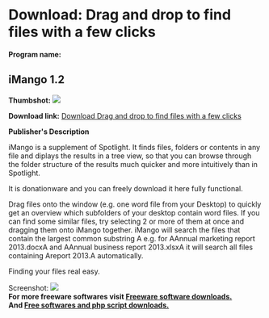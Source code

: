 # Download: Drag and drop to find files with a few clicks

**Program name:**

## iMango 1.2

  
**Thumbshot:** ![](http://www.freewarefiles.com/screenshot/imango1_md.jpg)   
  
**Download link:** [Download Drag and drop to find files with a few clicks](http://freesoftwares.boysofts.com/IMango_program_94170.html)  
  


**Publisher's Description**  
  


iMango is a supplement of Spotlight. It finds files, folders or contents in any file and diplays the results in a tree view, so that you can browse through the folder structure of the results much quicker and more intuitively than in Spotlight. 

It is donationware and you can freely download it here fully functional.

Drag files onto the window (e.g. one word file from your Desktop) to quickly get an overview which subfolders of your desktop contain word files. If you can find some similar files, try selecting 2 or more of them at once and dragging them onto iMango together. iMango will search the files that contain the largest common substring A e.g. for AAnnual marketing report 2013.docxA and AAnnual business report 2013.xlsxA it will search all files containing Areport 2013.A automatically.

Finding your files real easy.

  
  
Screenshot: ![](http://www.freewarefiles.com/screenshot/imango1.jpg)   
**For more freeware softwares visit [Freeware software downloads.](http://freesoftwares.boysofts.com/)**   
**And [Free softwares and php script downloads.](http://www.boysofts.com/)**
